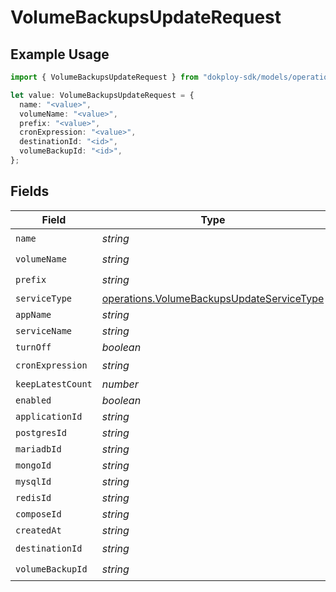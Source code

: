 # VolumeBackupsUpdateRequest

## Example Usage

```typescript
import { VolumeBackupsUpdateRequest } from "dokploy-sdk/models/operations";

let value: VolumeBackupsUpdateRequest = {
  name: "<value>",
  volumeName: "<value>",
  prefix: "<value>",
  cronExpression: "<value>",
  destinationId: "<id>",
  volumeBackupId: "<id>",
};
```

## Fields

| Field                                                                                                  | Type                                                                                                   | Required                                                                                               | Description                                                                                            |
| ------------------------------------------------------------------------------------------------------ | ------------------------------------------------------------------------------------------------------ | ------------------------------------------------------------------------------------------------------ | ------------------------------------------------------------------------------------------------------ |
| `name`                                                                                                 | *string*                                                                                               | :heavy_check_mark:                                                                                     | N/A                                                                                                    |
| `volumeName`                                                                                           | *string*                                                                                               | :heavy_check_mark:                                                                                     | N/A                                                                                                    |
| `prefix`                                                                                               | *string*                                                                                               | :heavy_check_mark:                                                                                     | N/A                                                                                                    |
| `serviceType`                                                                                          | [operations.VolumeBackupsUpdateServiceType](../../models/operations/volumebackupsupdateservicetype.md) | :heavy_minus_sign:                                                                                     | N/A                                                                                                    |
| `appName`                                                                                              | *string*                                                                                               | :heavy_minus_sign:                                                                                     | N/A                                                                                                    |
| `serviceName`                                                                                          | *string*                                                                                               | :heavy_minus_sign:                                                                                     | N/A                                                                                                    |
| `turnOff`                                                                                              | *boolean*                                                                                              | :heavy_minus_sign:                                                                                     | N/A                                                                                                    |
| `cronExpression`                                                                                       | *string*                                                                                               | :heavy_check_mark:                                                                                     | N/A                                                                                                    |
| `keepLatestCount`                                                                                      | *number*                                                                                               | :heavy_minus_sign:                                                                                     | N/A                                                                                                    |
| `enabled`                                                                                              | *boolean*                                                                                              | :heavy_minus_sign:                                                                                     | N/A                                                                                                    |
| `applicationId`                                                                                        | *string*                                                                                               | :heavy_minus_sign:                                                                                     | N/A                                                                                                    |
| `postgresId`                                                                                           | *string*                                                                                               | :heavy_minus_sign:                                                                                     | N/A                                                                                                    |
| `mariadbId`                                                                                            | *string*                                                                                               | :heavy_minus_sign:                                                                                     | N/A                                                                                                    |
| `mongoId`                                                                                              | *string*                                                                                               | :heavy_minus_sign:                                                                                     | N/A                                                                                                    |
| `mysqlId`                                                                                              | *string*                                                                                               | :heavy_minus_sign:                                                                                     | N/A                                                                                                    |
| `redisId`                                                                                              | *string*                                                                                               | :heavy_minus_sign:                                                                                     | N/A                                                                                                    |
| `composeId`                                                                                            | *string*                                                                                               | :heavy_minus_sign:                                                                                     | N/A                                                                                                    |
| `createdAt`                                                                                            | *string*                                                                                               | :heavy_minus_sign:                                                                                     | N/A                                                                                                    |
| `destinationId`                                                                                        | *string*                                                                                               | :heavy_check_mark:                                                                                     | N/A                                                                                                    |
| `volumeBackupId`                                                                                       | *string*                                                                                               | :heavy_check_mark:                                                                                     | N/A                                                                                                    |